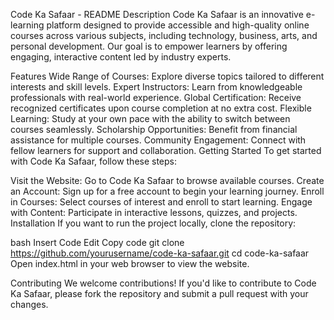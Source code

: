 Code Ka Safaar - README
Description
Code Ka Safaar is an innovative e-learning platform designed to provide accessible and high-quality online courses across various subjects, including technology, business, arts, and personal development. Our goal is to empower learners by offering engaging, interactive content led by industry experts.

Features
Wide Range of Courses: Explore diverse topics tailored to different interests and skill levels.
Expert Instructors: Learn from knowledgeable professionals with real-world experience.
Global Certification: Receive recognized certificates upon course completion at no extra cost.
Flexible Learning: Study at your own pace with the ability to switch between courses seamlessly.
Scholarship Opportunities: Benefit from financial assistance for multiple courses.
Community Engagement: Connect with fellow learners for support and collaboration.
Getting Started
To get started with Code Ka Safaar, follow these steps:

Visit the Website: Go to Code Ka Safaar to browse available courses.
Create an Account: Sign up for a free account to begin your learning journey.
Enroll in Courses: Select courses of interest and enroll to start learning.
Engage with Content: Participate in interactive lessons, quizzes, and projects.
Installation
If you want to run the project locally, clone the repository:

bash
Insert Code
Edit
Copy code
git clone https://github.com/yourusername/code-ka-safaar.git
cd code-ka-safaar
Open index.html in your web browser to view the website.

Contributing
We welcome contributions! If you'd like to contribute to Code Ka Safaar, please fork the repository and submit a pull request with your changes.

